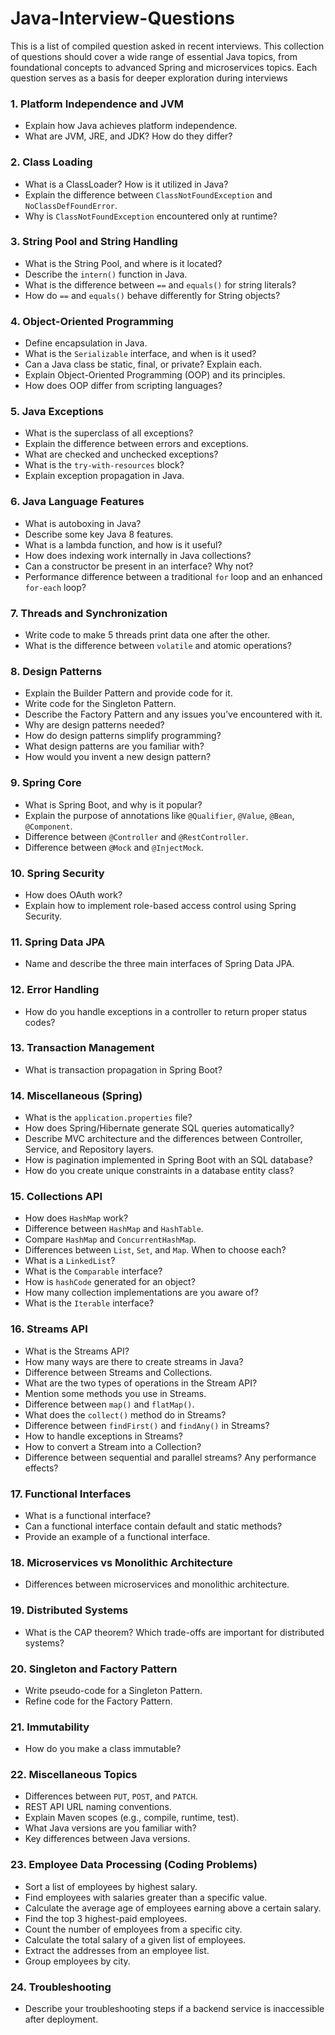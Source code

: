 # Java-Interview-Questions
This is a list of compiled question asked in recent interviews.
This collection of questions should cover a wide range of essential Java topics, from foundational concepts to advanced Spring and microservices topics. Each question serves as a basis for deeper exploration during interviews

### 1. **Platform Independence and JVM**
- Explain how Java achieves platform independence.
- What are JVM, JRE, and JDK? How do they differ?

### 2. **Class Loading**
- What is a ClassLoader? How is it utilized in Java?
- Explain the difference between `ClassNotFoundException` and `NoClassDefFoundError`.
- Why is `ClassNotFoundException` encountered only at runtime?

### 3. **String Pool and String Handling**
- What is the String Pool, and where is it located?
- Describe the `intern()` function in Java.
- What is the difference between `==` and `equals()` for string literals?
- How do `==` and `equals()` behave differently for String objects?

### 4. **Object-Oriented Programming**
- Define encapsulation in Java.
- What is the `Serializable` interface, and when is it used?
- Can a Java class be static, final, or private? Explain each.
- Explain Object-Oriented Programming (OOP) and its principles.
- How does OOP differ from scripting languages?

### 5. **Java Exceptions**
- What is the superclass of all exceptions?
- Explain the difference between errors and exceptions.
- What are checked and unchecked exceptions?
- What is the `try-with-resources` block?
- Explain exception propagation in Java.

### 6. **Java Language Features**
- What is autoboxing in Java?
- Describe some key Java 8 features.
- What is a lambda function, and how is it useful?
- How does indexing work internally in Java collections?
- Can a constructor be present in an interface? Why not?
- Performance difference between a traditional `for` loop and an enhanced `for-each` loop?

### 7. **Threads and Synchronization**
- Write code to make 5 threads print data one after the other.
- What is the difference between `volatile` and atomic operations?

### 8. **Design Patterns**
- Explain the Builder Pattern and provide code for it.
- Write code for the Singleton Pattern.
- Describe the Factory Pattern and any issues you’ve encountered with it.
- Why are design patterns needed?
- How do design patterns simplify programming?
- What design patterns are you familiar with?
- How would you invent a new design pattern?

### 9. **Spring Core**
- What is Spring Boot, and why is it popular?
- Explain the purpose of annotations like `@Qualifier`, `@Value`, `@Bean`, `@Component`.
- Difference between `@Controller` and `@RestController`.
- Difference between `@Mock` and `@InjectMock`.

### 10. **Spring Security**
- How does OAuth work?
- Explain how to implement role-based access control using Spring Security.

### 11. **Spring Data JPA**
- Name and describe the three main interfaces of Spring Data JPA.

### 12. **Error Handling**
- How do you handle exceptions in a controller to return proper status codes?

### 13. **Transaction Management**
- What is transaction propagation in Spring Boot?

### 14. **Miscellaneous (Spring)**
- What is the `application.properties` file?
- How does Spring/Hibernate generate SQL queries automatically?
- Describe MVC architecture and the differences between Controller, Service, and Repository layers.
- How is pagination implemented in Spring Boot with an SQL database?
- How do you create unique constraints in a database entity class?

### 15. **Collections API**
- How does `HashMap` work?
- Difference between `HashMap` and `HashTable`.
- Compare `HashMap` and `ConcurrentHashMap`.
- Differences between `List`, `Set`, and `Map`. When to choose each?
- What is a `LinkedList`?
- What is the `Comparable` interface?
- How is `hashCode` generated for an object?
- How many collection implementations are you aware of?
- What is the `Iterable` interface?

### 16. **Streams API**
- What is the Streams API?
- How many ways are there to create streams in Java?
- Difference between Streams and Collections.
- What are the two types of operations in the Stream API?
- Mention some methods you use in Streams.
- Difference between `map()` and `flatMap()`.
- What does the `collect()` method do in Streams?
- Difference between `findFirst()` and `findAny()` in Streams?
- How to handle exceptions in Streams?
- How to convert a Stream into a Collection?
- Difference between sequential and parallel streams? Any performance effects?

### 17. **Functional Interfaces**
- What is a functional interface?
- Can a functional interface contain default and static methods?
- Provide an example of a functional interface.

### 18. **Microservices vs Monolithic Architecture**
- Differences between microservices and monolithic architecture.

### 19. **Distributed Systems**
- What is the CAP theorem? Which trade-offs are important for distributed systems?

### 20. **Singleton and Factory Pattern**
- Write pseudo-code for a Singleton Pattern.
- Refine code for the Factory Pattern.

### 21. **Immutability**
- How do you make a class immutable?

### 22. **Miscellaneous Topics**
- Differences between `PUT`, `POST`, and `PATCH`.
- REST API URL naming conventions.
- Explain Maven scopes (e.g., compile, runtime, test).
- What Java versions are you familiar with?
- Key differences between Java versions.

### 23. **Employee Data Processing (Coding Problems)**
- Sort a list of employees by highest salary.
- Find employees with salaries greater than a specific value.
- Calculate the average age of employees earning above a certain salary.
- Find the top 3 highest-paid employees.
- Count the number of employees from a specific city.
- Calculate the total salary of a given list of employees.
- Extract the addresses from an employee list.
- Group employees by city.

### 24. **Troubleshooting**
- Describe your troubleshooting steps if a backend service is inaccessible after deployment.